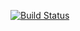 [![Build Status](https://travis-ci.org/Hapag-Lloyd/https-proxy.svg?branch=master)](https://travis-ci.org/Hapag-Lloyd/https-proxy)
